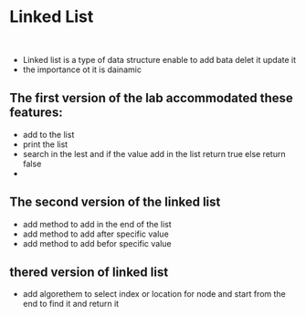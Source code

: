 # Linked List

<br>

- Linked list is a type of data structure enable to add bata delet it update it 
- the importance ot it is dainamic 

## The first version of the lab accommodated these features:
- add to the list
- print the list
- search in the lest and if the value add in the list return true else return false
-

## The second version of the linked list
- add method to add in the end of the list
- add method to add after specific value
- add method to add befor specific value

## thered version of linked list
- add algorethem to select index or location for node and start from the end to find it and return it 

